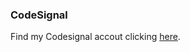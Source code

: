 ### CodeSignal

Find my Codesignal accout clicking [here](https://app.codesignal.com/profile/gasparyan2005).
